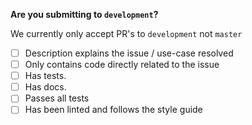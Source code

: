 <!-- Thanks so much for your PR, your contribution is appreciated! -->
**Are you submitting to `development`?**

We currently only accept PR's to `development` not `master`

- [ ] Description explains the issue / use-case resolved
- [ ] Only contains code directly related to the issue
- [ ] Has tests.
- [ ] Has docs.
- [ ] Passes all tests
- [ ] Has been linted and follows the style guide
